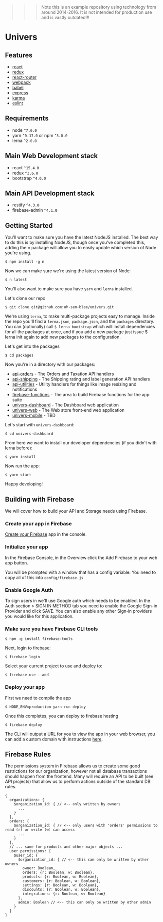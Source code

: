 >>> Note this is an example repository using technology from around 2014-2016. It is not intended for production use and is vastly outdated!!!

# Univers

## Features
* [react](https://github.com/facebook/react)
* [redux](https://github.com/rackt/redux)
* [react-router](https://github.com/rackt/react-router)
* [webpack](https://github.com/webpack/webpack)
* [babel](https://github.com/babel/babel)
* [express](https://github.com/expressjs/express)
* [karma](https://github.com/karma-runner/karma)
* [eslint](http://eslint.org)

## Requirements
* node `^7.0.0`
* yarn `^0.17.0` or npm `^3.0.0`
* lerna `^2.0.0`

## Main Web Development stack
* react `^15.4.0`
* redux `^3.6.0`
* bootstrap `^4.0.0`

## Main API Development stack
* restify `^4.3.0`
* firebase-admin `^4.1.0`

## Getting Started

You'll want to make sure you have the latest NodeJS installed. The best way to do this is by installing NodeJS, though once you've completed this, adding the n package will allow you to easily update which version of Node you're using.

`$ npm install -g n`

Now we can make sure we're using the latest version of Node:

`$ n latest`

You'll also want to make sure you have `yarn` and `lerna` installed.

Let's clone our repo

`$ git clone git@github.com:uh-sem-blee/univers.git`

We're using `lerna`, to make multi-package projects easy to manage. Inside the repo you'll find a `lerna.json`, `package.json`, and the `packages` directory. You can (optionally) call `$ lerna bootstrap` which will install dependencies for all the packages at once, and if you add a new package just issue $ lerna init again to add new packages to the configuration.

Let's get into the packages

`$ cd packages`

Now you're in a directory with our packages:

- [api-orders](packages/api-orders) - The Orders and Taxation API handlers
- [api-shipping](packages/api-shipping) - The Shipping rating and label generation API handlers
- [api-utilities](packages/api-utilities) - Utility handlers for things like image resizing and notifications
- [firebase-functions](packages/firebase-functions) - The area to build Firebase functions for the app suite
- [univers-dashboard](packages/univers-dashboard) - The Dashboard web application
- [univers-web](packages/univers-web) - The Web store front-end web application
- [univers-mobile](packages/univers-mobile) - TBD

Let's start with `univers-dashboard`:

`$ cd univers-dashboard`

From here we want to install our developer dependencies (if you didn't with lerna before):

`$ yarn install`

Now run the app:

`$ yarn start`

Happy developing!

## Building with Firebase

We will cover how to build your API and Storage needs using Firebase.

### Create your app in Firebase

[Create your Firebase](https://console.firebase.google.com/) app in the console.

### Initialize your app

In the Firebase Console, in the Overview click the Add Firebase to your web app button.

You will be prompted with a window that has a config variable. You need to copy all of this into `config/firebase.js`

### Enable Google Auth

To sign users in we'll use Google auth which needs to be enabled.
In the Auth section > SIGN IN METHOD tab you need to enable the Google Sign-in Provider and click SAVE. You can also enable any other Sign-in providers you would like for this application.

### Make sure you have Firebase CLI tools

`$ npm -g install firebase-tools`

Next, login to firebase:

`$ firebase login`

Select your current project to use and deploy to:

`$ firebase use --add`

### Deploy your app

First we need to compile the app

`$ NODE_ENV=production yarn run deploy`

Once this completes, you can deploy to firebase hosting

`$ firebase deploy`

The CLI will output a URL for you to view the app in your web browser, you can add a custom domain with instructions [here](https://firebase.google.com/docs/hosting/custom-domain).

## Firebase Rules

The permissions system in Firebase allows us to create some good restrictions for our organization, however not all database transactions should happen from the frontend. Many will require an API to be built (see API projects) that allow us to perform actions outside of the standard DB rules.

```
{
  organizations: {
    $organization_id: { // <-- only written by owners
      ...
    }
  },
  orders: {
    $organization_id: { // <-- only users with 'orders' permissions to read (r) or write (w) can access
      ...
    }
  },
  // ... same for products and other major objects ...
  user_permissions: {
    $user_id: {
      $organization_id: { // <-- this can only be written by other owners
        owner: Boolean,
        orders: {r: Boolean, w: Boolean},
        products: {r: Boolean, w: Boolean},
        customers: {r: Boolean, w: Boolean},
        settings: {r: Boolean, w: Boolean},
        discounts: {r: Boolean, w: Boolean},
        integrations: {r: Boolean, w: Boolean}
      },
      admin: Boolean // <-- this can only be written by other admin
    }
  }
}
```
